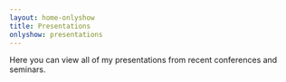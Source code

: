 ```yaml
---
layout: home-onlyshow
title: Presentations
onlyshow: presentations
---
```

Here you can view all of my presentations from recent conferences and seminars.